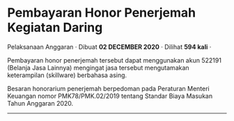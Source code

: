 Pembayaran Honor Penerjemah Kegiatan Daring
===========================================

Pelaksanaan Anggaran · Dibuat **02 DECEMBER 2020** · Dilihat **594 kali** ·

Pembayaran honor penerjemah tersebut dapat menggunakan akun 522191 (Belanja Jasa Lainnya) mengingat jasa tersebut mengutamakan keterampilan (skillware) berbahasa asing.

Besaran honorarium penerjemah berpedoman pada Peraturan Menteri Keuangan nomor PMK78/PMK.02/2019 tentang Standar Biaya Masukan Tahun Anggaran 2020.

  
  
  

* * *